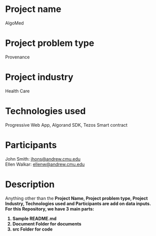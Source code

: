 # Project name
AlgoMed

# Project problem type
Provenance

# Project industry
Health Care

# Technologies used
Progressive Web App, Algorand SDK, Tezos Smart contract

# Participants
John Smith: jhons@andrew.cmu.edu<br/>
Ellen Walkar: ellenw@andrew.cmu.edu

# Description
Anything other than the <b>Project Name, Project problem type, Project Industry, Technologies used and Participants<b/> are add on data inputs.<br/> For this Repository, we have 3 main parts:<br/>
<ol>
  <li>Sample README.md</li>
  <li>Document Folder for documents</li>
  <li>src Folder for code</li>
</ol>
